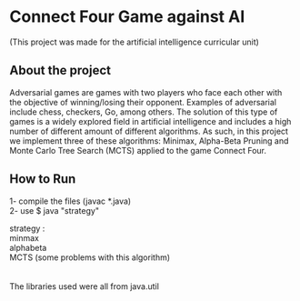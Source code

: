 # Connect Four Game against AI
    
   (This project was made for the artificial intelligence curricular unit)
    
## About the project
   Adversarial games are games with two players who face each other with the objective of winning/losing their opponent. Examples of adversarial include chess, checkers, Go, among others. The solution of this type of games is a widely explored field in artificial intelligence and includes a high number of different amount of different algorithms. As such, in this project we implement three of these algorithms: Minimax, Alpha-Beta Pruning and Monte Carlo Tree Search (MCTS) applied to the game Connect Four.
    

## How to Run
   1- compile the files (javac *.java)<br />
   2- use $ java "strategy" <br />

   strategy :<br />
       minmax<br />
       alphabeta<br />
       MCTS  (some problems with this algorithm) <br />
<br />
<br />
The libraries used were all from java.util

